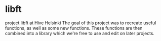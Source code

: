 # libft
project libft at Hive Helsinki
The goal of this project was to recreate useful functions, as well as some new functions.
These functions are then combined into a library which we're free to use and edit on later projects.
